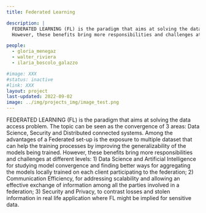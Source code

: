 ```yaml
---
title: Federated Learning

description: |
  FEDERATED LEARNING (FL) is the paradigm that aims at solving the data access problem. The topic can be seen as the convergence of 3 areas: Data Science, Security and Distributed connected systems. Among the advantages of a Federated set-up is the exposure to multiple dataset that can help the training processes by improving the generalizability of the models being trained.
  However, these benefits bring more responsibilities and challenges at different levels: 1) Data Science and Artificial Intelligence for studying model convergence and finding better ways for aggregating the models locally trained on each client participating to the federation; 2) Communication Efficiency, for addressing scalability and allowing an effective exchange of information among all the parties involved in a federation; 3) Security and Privacy, to contrast losses and stolen information in real life application where FL might be implied for sensitive data.

people:
  - gloria_menegaz
  - walter_riviera
  - ilaria_boscolo_galazzo

#image: XXX
#status: inactive
#link: XXX
layout: project
last-updated: 2022-09-02
image: ../img/projects_img/image_test.png
---
```


FEDERATED LEARNING (FL) is the paradigm that aims at solving the data access problem. The topic can be seen as the convergence of 3 areas: Data Science, Security and Distributed connected systems. Among the advantages of a Federated set-up is the exposure to multiple dataset that can help the training processes by improving the generalizability of the models being trained.
However, these benefits bring more responsibilities and challenges at different levels: 1) Data Science and Artificial Intelligence for studying model convergence and finding better ways for aggregating the models locally trained on each client participating to the federation; 2) Communication Efficiency, for addressing scalability and allowing an effective exchange of information among all the parties involved in a federation; 3) Security and Privacy, to contrast losses and stolen information in real life application where FL might be implied for sensitive data.
